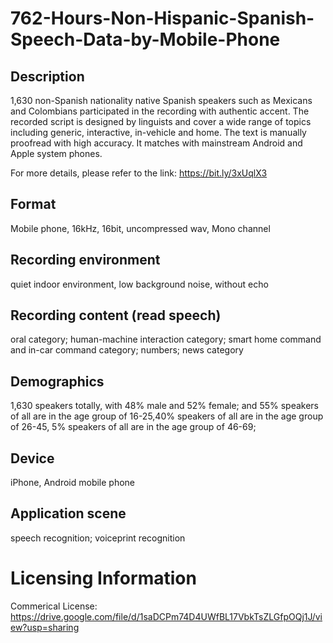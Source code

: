 # 762-Hours-Non-Hispanic-Spanish-Speech-Data-by-Mobile-Phone


## Description
1,630 non-Spanish nationality native Spanish speakers such as Mexicans and Colombians participated in the recording with authentic accent. The recorded script is designed by linguists and cover a wide range of topics including generic, interactive, in-vehicle and home. The text is manually proofread with high accuracy. It matches with mainstream Android and Apple system phones.

For more details, please refer to the link: https://bit.ly/3xUqlX3

## Format
Mobile phone, 16kHz, 16bit, uncompressed wav, Mono channel

## Recording environment
quiet indoor environment, low background noise, without echo

## Recording content (read speech)
oral category; human-machine interaction category; smart home command and in-car command category; numbers; news category

## Demographics
1,630 speakers totally, with 48% male and 52% female; and 55% speakers of all are in the age group of 16-25,40% speakers of all are in the age group of 26-45, 5% speakers of all are in the age group of 46-69;

## Device
iPhone, Android mobile phone

## Application scene
speech recognition; voiceprint recognition

# Licensing Information
Commerical License: https://drive.google.com/file/d/1saDCPm74D4UWfBL17VbkTsZLGfpOQj1J/view?usp=sharing
